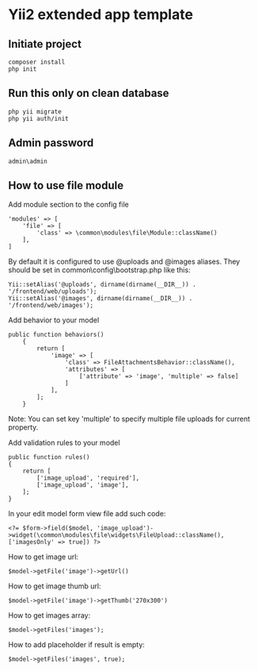 Yii2 extended app template
===================

Initiate project
-------------------

````
composer install
php init
````

Run this only on clean database
-------------------

````
php yii migrate
php yii auth/init
````

Admin password
-------------------
````
admin\admin
````

How to use file module
-------------------

Add module section to the config file

````
'modules' => [
    'file' => [
        'class' => \common\modules\file\Module::className()
    ],
]
````

By default it is configured to use @uploads and @images aliases. 
They should be set in common\config\bootstrap.php like this:

````
Yii::setAlias('@uploads', dirname(dirname(__DIR__)) . '/frontend/web/uploads');
Yii::setAlias('@images', dirname(dirname(__DIR__)) . '/frontend/web/images');
````


Add behavior to your model

````
public function behaviors()
    {
        return [
            'image' => [
                'class' => FileAttachmentsBehavior::className(),
                'attributes' => [
                    ['attribute' => 'image', 'multiple' => false]
                ]
            ],
        ];
    }
````

Note: You can set key 'multiple' to specify multiple file uploads for current property.

Add validation rules to your model

````
public function rules()
{
    return [
        ['image_upload', 'required'],
        ['image_upload', 'image'],
    ];
} 
````

In your edit model form view file add such code:

````
<?= $form->field($model, 'image_upload')->widget(\common\modules\file\widgets\FileUpload::className(), ['imagesOnly' => true]) ?>
````

How to get image url:

````
$model->getFile('image')->getUrl()
````
How to get image thumb url:

````
$model->getFile('image')->getThumb('270x300')
````

How to get images array:

````
$model->getFiles('images');
````

How to add placeholder if result is empty:

````
$model->getFiles('images', true);
````